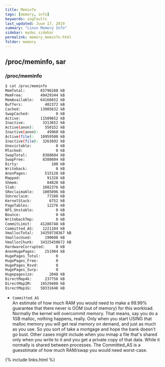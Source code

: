 ```yaml
---
title: Meminfo
tags: [memory, info]
keywords: segfaults
last_updated: Juue 17, 2019
summary: "Linux Memory Info"
sidebar: mydoc_sidebar
permalink: memory_meminfo.html
folder: memory
---
```


/proc/meminfo, sar
------

### /proc/meminfo

```bash
$ cat /proc/meminfo
MemTotal:       65796288 kB
MemFree:        49429344 kB
MemAvailable:   64166652 kB
Buffers:          402372 kB
Cached:         13905632 kB
SwapCached:            0 kB
Active:         11509652 kB
Inactive:        3313652 kB
Active(anon):     550152 kB
Inactive(anon):    49960 kB
Active(file):   10959500 kB
Inactive(file):  3263692 kB
Unevictable:           0 kB
Mlocked:               0 kB
SwapTotal:       8388604 kB
SwapFree:        8388604 kB
Dirty:               108 kB
Writeback:             0 kB
AnonPages:        515128 kB
Mapped:            91320 kB
Shmem:             84820 kB
Slab:            1082376 kB
SReclaimable:    1005096 kB
SUnreclaim:        77280 kB
KernelStack:        6752 kB
PageTables:        12276 kB
NFS_Unstable:          0 kB
Bounce:                0 kB
WritebackTmp:          0 kB
CommitLimit:    41286748 kB
Committed_AS:    1221184 kB
VmallocTotal:   34359738367 kB
VmallocUsed:      190608 kB
VmallocChunk:   34325450672 kB
HardwareCorrupted:     0 kB
AnonHugePages:    251904 kB
HugePages_Total:       0
HugePages_Free:        0
HugePages_Rsvd:        0
HugePages_Surp:        0
Hugepagesize:       2048 kB
DirectMap4k:      237756 kB
DirectMap2M:    16529408 kB
DirectMap1G:    50331648 kB
```

* `Committed_AS`  
An estimate of how much RAM you would need to make a 99.99% guarantee that there never is OOM (out of memory) for this workload. Normally the kernel will overcommit memory. That means, say you do a 1GB malloc, nothing happens, really. Only when you start USING that malloc memory you will get real memory on demand, and just as much as you use. So you sort of take a mortgage and hope the bank doesn't go bust. Other cases might include when you mmap a file that's shared only when you write to it and you get a private copy of that data. While it normally is shared between processes. The Committed_AS is a guesstimate of how much RAM/swap you would need worst-case.


{% include links.html %}

